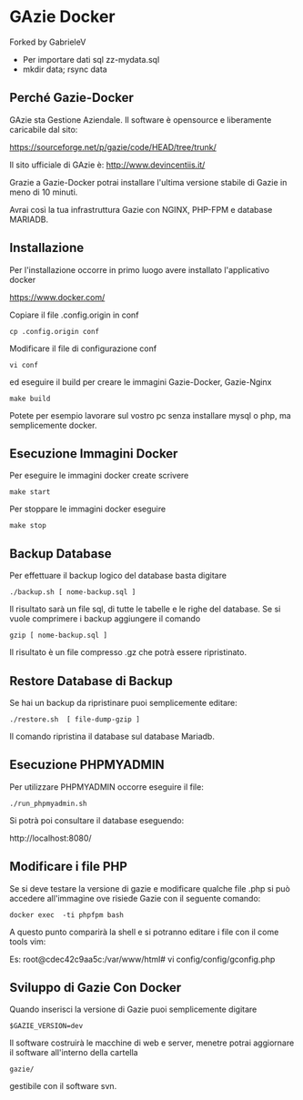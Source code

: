 # GAzie Docker

Forked by GabrieleV

* Per importare dati sql zz-mydata.sql
* mkdir data; rsync data

## Perché Gazie-Docker

GAzie sta Gestione Aziendale.
Il software è opensource e liberamente caricabile dal sito:

https://sourceforge.net/p/gazie/code/HEAD/tree/trunk/

Il sito ufficiale di GAzie è: http://www.devincentiis.it/

Grazie a Gazie-Docker potrai installare l'ultima versione
stabile di Gazie in meno di 10 minuti.

Avrai così la tua infrastruttura Gazie con NGINX, PHP-FPM e database MARIADB.


## Installazione

Per l'installazione occorre in primo luogo avere installato
l'applicativo docker

https://www.docker.com/

Copiare il file .config.origin in conf

`cp .config.origin conf`

Modificare il file di configurazione conf

`vi conf`

ed eseguire il build per creare le immagini Gazie-Docker, Gazie-Nginx

`make build`

Potete per esempio lavorare sul vostro pc senza installare mysql o php, ma semplicemente docker.


## Esecuzione Immagini Docker

Per eseguire le immagini docker create scrivere

`make start`

Per stoppare le immagini docker eseguire

`make stop`

## Backup Database


Per effettuare il backup logico del database basta digitare

`./backup.sh [ nome-backup.sql ]`

Il risultato sarà un file sql, di tutte le tabelle e le righe
del database.
Se si vuole comprimere i backup aggiungere il comando

`gzip [ nome-backup.sql ]`

Il risultato è un file compresso .gz che potrà essere ripristinato.


## Restore Database di Backup


Se hai un backup da ripristinare puoi semplicemente editare:

`./restore.sh  [ file-dump-gzip ]`

Il comando ripristina il database sul database Mariadb.

## Esecuzione PHPMYADMIN

Per utilizzare PHPMYADMIN occorre eseguire il file:

`./run_phpmyadmin.sh`

Si potrà poi consultare il database eseguendo:

http://localhost:8080/

## Modificare i file PHP


Se si deve testare la versione di gazie e modificare qualche file .php
si può accedere all'immagine ove risiede Gazie con il seguente comando:

`docker exec  -ti phpfpm bash`

A questo punto comparirà la shell e si potranno editare i file con il
come tools vim:

Es:
root@cdec42c9aa5c:/var/www/html# vi config/config/gconfig.php

## Sviluppo di Gazie Con Docker

Quando inserisci la versione di Gazie puoi semplicemente digitare

`$GAZIE_VERSION=dev`

Il software costruirà le macchine di web e server, menetre potrai aggiornare il software all'interno della cartella

`gazie/`

gestibile con il software svn.
